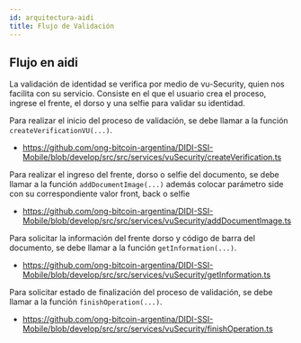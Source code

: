 ```yaml
---
id: arquitectura-aidi
title: Flujo de Validación
---
```


## Flujo en aidi

La validación de identidad se verifica por medio de vu-Security, quien nos facilita con su servicio.
Consiste en el que el usuario crea el proceso, ingrese el frente, el dorso y una selfie para validar su identidad.

Para realizar el inicio del proceso de validación, se debe llamar a la función `createVerificationVU(...)`. 


- https://github.com/ong-bitcoin-argentina/DIDI-SSI-Mobile/blob/develop/src/src/services/vuSecurity/createVerification.ts

Para realizar el ingreso del frente, dorso o selfie del documento, se debe llamar a la función `addDocumentImage(...)` además colocar parámetro side con su correspondiente valor front, back o selfie 

- https://github.com/ong-bitcoin-argentina/DIDI-SSI-Mobile/blob/develop/src/src/services/vuSecurity/addDocumentImage.ts

Para solicitar la información del frente dorso y código de barra del documento, se debe llamar a la función `getInformation(...)`. 

- https://github.com/ong-bitcoin-argentina/DIDI-SSI-Mobile/blob/develop/src/src/services/vuSecurity/getInformation.ts

Para solicitar estado de finalización del proceso de validación, se debe llamar a la función `finishOperation(...)`. 

- https://github.com/ong-bitcoin-argentina/DIDI-SSI-Mobile/blob/develop/src/src/services/vuSecurity/finishOperation.ts

